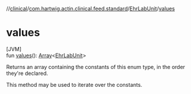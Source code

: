//[clinical](../../../index.md)/[com.hartwig.actin.clinical.feed.standard](../index.md)/[EhrLabUnit](index.md)/[values](values.md)

# values

[JVM]\
fun [values](values.md)(): [Array](https://kotlinlang.org/api/latest/jvm/stdlib/kotlin/-array/index.html)&lt;[EhrLabUnit](index.md)&gt;

Returns an array containing the constants of this enum type, in the order they're declared.

This method may be used to iterate over the constants.
